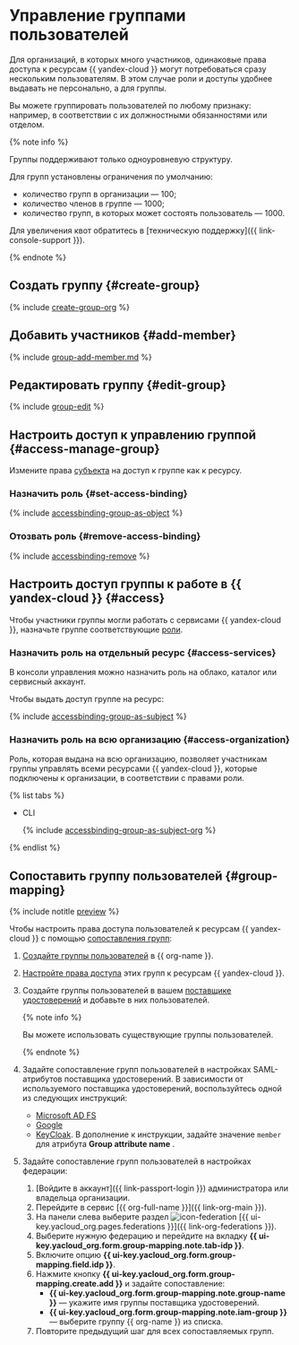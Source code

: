 # Управление группами пользователей

Для организаций, в которых много участников, одинаковые права доступа к ресурсам {{ yandex-cloud }} могут потребоваться сразу нескольким пользователям. В этом случае роли и доступы удобнее выдавать не персонально, а для группы.

Вы можете группировать пользователей по любому признаку: например, в соответствии с их должностными обязанностями или отделом.

{% note info %}

Группы поддерживают только одноуровневую структуру.

Для групп установлены ограничения по умолчанию:
* количество групп в организации — 100;
* количество членов в группе — 1000;
* количество групп, в которых может состоять пользователь — 1000.

Для увеличения квот обратитесь в [техническую поддержку]({{ link-console-support }}).

{% endnote %}

## Создать группу {#create-group}

{% include [create-group-org](../../_includes/organization/create-group-org.md) %}

## Добавить участников {#add-member}

{% include [group-add-member.md](../../_includes/organization/group-add-member.md) %}

## Редактировать группу {#edit-group}

{% include [group-edit](../../_includes/organization/group-edit.md) %}

## Настроить доступ к управлению группой {#access-manage-group}

Измените права [субъекта](../../iam/concepts/access-control/index.md#subject) на доступ к группе как к ресурсу.

### Назначить роль {#set-access-binding}

{% include [accessbinding-group-as-object](../../_includes/organization/accessbinding-group-as-object.md) %}

### Отозвать роль {#remove-access-binding}

{% include [accessbinding-remove](../../_includes/organization/accessbinding-remove.md) %}

## Настроить доступ группы к работе в {{ yandex-cloud }} {#access}

Чтобы участники группы могли работать с сервисами {{ yandex-cloud }}, назначьте группе соответствующие [роли](../../iam/concepts/access-control/roles.md).

### Назначить роль на отдельный ресурс {#access-services}

В консоли управления можно назначить роль на облако, каталог или сервисный аккаунт.

Чтобы выдать доступ группе на ресурс:

{% include [accessbinding-group-as-subject](../../_includes/organization/accessbinding-group-as-subject.md) %}

### Назначить роль на всю организацию {#access-organization}

Роль, которая выдана на всю организацию, позволяет участникам группы управлять всеми ресурсами {{ yandex-cloud }}, которые подключены к организации, в соответствии с правами роли.

{% list tabs %}

- CLI

    {% include [accessbinding-group-as-subject-org](../../_includes/organization/accessbinding-group-as-subject-org.md) %}

{% endlist %}

## Сопоставить группу пользователей {#group-mapping}

{% include notitle [preview](../../_includes/note-preview-by-request.md) %}

Чтобы настроить права доступа пользователей к ресурсам {{ yandex-cloud }} с помощью [сопоставления групп](../concepts/add-federation.md#group-mapping):

1. [Создайте группы пользователей](#create-group) в {{ org-name }}.
1. [Настройте права доступа](#access) этих групп к ресурсам {{ yandex-cloud }}.
1. Создайте группы пользователей в вашем [поставщике удостоверений](../concepts/add-federation.md#federation-usage) и добавьте в них пользователей.

    {% note info %}

    Вы можете использовать существующие группы пользователей.

    {% endnote %}

1. Задайте сопоставление групп пользователей в настройках SAML-атрибутов поставщика удостоверений. В зависимости от используемого поставщика удостоверений, воспользуйтесь одной из следующих инструкций:

   * [Microsoft AD FS](https://learn.microsoft.com/en-us/power-pages/security/authentication/saml2-settings#create-an-ad-fs-relying-party-trust)
   * [Google](https://support.google.com/a/answer/11143403?sjid=815248229840499495-EU)
   * [KeyCloak](https://www.keycloak.org/docs/22.0.3/server_admin/#_protocol-mappers). В дополнение к инструкции, задайте значение `member` для атрибута **Group attribute name** .

1. Задайте сопоставление групп пользователей в настройках федерации:

    1. [Войдите в аккаунт]({{ link-passport-login }}) администратора или владельца организации.
    1. Перейдите в сервис [{{ org-full-name }}]({{ link-org-main }}).
    1. На панели слева выберите раздел ![icon-federation](../../_assets/organization/icon-federation.svg) [{{ ui-key.yacloud_org.pages.federations }}]({{ link-org-federations }}).
    1. Выберите нужную федерацию и перейдите на вкладку **{{ ui-key.yacloud_org.form.group-mapping.note.tab-idp }}**.
    1. Включите опцию **{{ ui-key.yacloud_org.form.group-mapping.field.idp }}**.
    1. Нажмите кнопку **{{ ui-key.yacloud_org.form.group-mapping.create.add }}** и задайте сопоставление:
        * **{{ ui-key.yacloud_org.form.group-mapping.note.group-name }}** — укажите имя группы поставщика удостоверений.
        * **{{ ui-key.yacloud_org.form.group-mapping.note.iam-group }}** — выберите группу {{ org-name }} из списка.
    1. Повторите предыдущий шаг для всех сопоставляемых групп.
